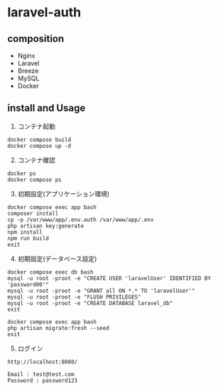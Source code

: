 # laravel-auth

## composition
- Nginx
- Laravel
- Breeze
- MySQL
- Docker

## install and Usage
1. コンテナ起動
```shell
docker compose build
docker compose up -d
```

2. コンテナ確認
```shell
docker ps
docker compose ps
```

3. 初期設定(アプリケーション環境)
```shell
docker compose exec app bash
composer install
cp -p /var/www/app/.env.auth /var/www/app/.env
php artisan key:generate
npm install
npm run build
exit
```

4. 初期設定(データベース設定)
```shell
docker compose exec db bash
mysql -u root -proot -e "CREATE USER 'laravelUser' IDENTIFIED BY 'password00'"
mysql -u root -proot -e "GRANT all ON *.* TO 'laravelUser'"
mysql -u root -proot -e "FLUSH PRIVILEGES"
mysql -u root -proot -e "CREATE DATABASE laravel_db"
exit
```
```shell
docker compose exec app bash
php artisan migrate:fresh --seed
exit
```

5. ログイン
```
http://localhost:8080/
```
```
Email : test@test.com
Password : password123
```